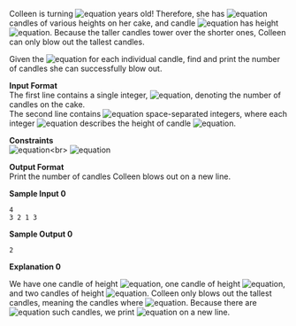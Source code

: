 Colleen is turning ![equation](http://latex.codecogs.com/svg.latex?\inline&space;n) years old! Therefore, she has ![equation](http://latex.codecogs.com/svg.latex?\inline&space;n) candles of various heights on her cake, and candle ![equation](http://latex.codecogs.com/svg.latex?\inline&space;i) has height ![equation](http://latex.codecogs.com/svg.latex?\inline&space;height_i). Because the taller candles tower over the shorter ones, Colleen can only blow out the tallest candles.

Given the ![equation](http://latex.codecogs.com/svg.latex?\inline&space;height_i) for each individual candle, find and print the number of candles she can successfully blow out.

__Input Format__<br>
The first line contains a single integer, ![equation](http://latex.codecogs.com/svg.latex?\inline&space;n), denoting the number of candles on the cake.<br> 
The second line contains ![equation](http://latex.codecogs.com/svg.latex?\inline&space;n) space-separated integers, where each integer ![equation](http://latex.codecogs.com/svg.latex?\inline&space;i) describes the height of candle ![equation](http://latex.codecogs.com/svg.latex?\inline&space;i).

__Constraints__<br>
![equation](https://latex.codecogs.com/svg.latex?\inline&space;(1&space;\le&space;n&space;\le&space;10^5))<br>
![equation](https://latex.codecogs.com/svg.latex?\inline&space;(1&space;\le&space;height_i&space;\le&space;10^7))

__Output Format__<br>
Print the number of candles Colleen blows out on a new line.

__Sample Input 0__
```commandline
4
3 2 1 3
```
__Sample Output 0__
```commandline
2
```
__Explanation 0__

We have one candle of height ![equation](http://latex.codecogs.com/svg.latex?\inline&space;1), one candle of height ![equation](http://latex.codecogs.com/svg.latex?\inline&space;2), and two candles of height ![equation](http://latex.codecogs.com/svg.latex?\inline&space;3). Colleen only blows out the tallest candles, meaning the candles where ![equation](https://latex.codecogs.com/svg.latex?\inline&space;height&space;=&space;3). Because there are ![equation](http://latex.codecogs.com/svg.latex?\inline&space;2) such candles, we print ![equation](http://latex.codecogs.com/svg.latex?\inline&space;2) on a new line.